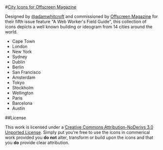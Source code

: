 #[City Icons for Offscreen Magazine](http://adamwhitcroft.com/offscreen/)

Designed by [@adamwhitcroft](https://twitter.com/adamwhitcroft) and commissioned by [Offscreen Magazine](http://www.offscreenmag.com/issue5/) for their fifth issue feature "A Web Worker's Field Guide", this collection of icons depicts a well known building or ideogram from 14 cities around the world.

* Cape Town
* London
* New York
* Sydney
* Dublin
* Berlin
* San Francisco
* Amsterdam
* Tokyo
* Stockholm
* Wellington
* Paris
* Barcelona
* Austin

##License

This work is licensed under a [Creative Commons Attribution-NoDerivs 3.0 Unported License](http://creativecommons.org/licenses/by-nd/3.0/). Simply put you're free to use the icons in commerical work provided you __do not__ alter, transform or build upon the icons and that you __do__ provide clear attribution.
